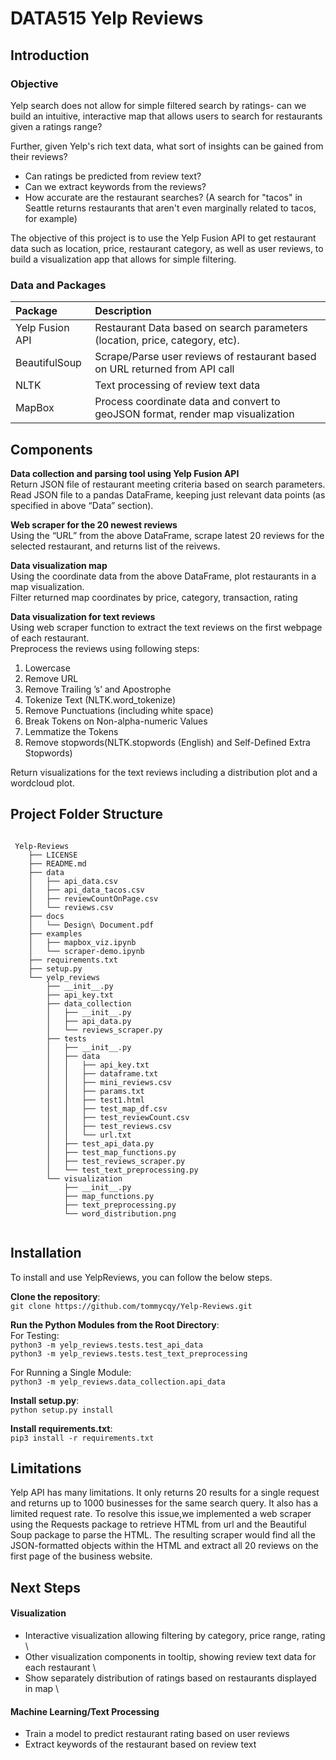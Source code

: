 # DATA515 Yelp Reviews


## Introduction 

### Objective

Yelp search does not allow for simple filtered search by ratings- can we build an intuitive, interactive map that allows users to search for restaurants given a ratings range? 

Further, given Yelp's rich text data, what sort of insights can be gained from their reviews?  

- Can ratings be predicted from review text?
- Can we extract keywords from the reviews?
- How accurate are the restaurant searches? (A search for "tacos" in Seattle returns restaurants that aren't even marginally related to tacos, for example)

The objective of this project is to use the Yelp Fusion API to get restaurant data such as location, price, restaurant category, as well as user reviews, to build a visualization app that allows for simple filtering. 

### Data and Packages 



| Package      | Description |
| :----------- | :----------- |
| Yelp Fusion API    | Restaurant Data based on search parameters (location, price, category, etc).       |
| BeautifulSoup   | Scrape/Parse user reviews of restaurant based on URL returned from API call        |
| NLTK   | Text processing of review text data     |
| MapBox   | Process coordinate data and convert to geoJSON format, render map visualization|



## Components

**Data collection and parsing tool using Yelp Fusion API** \
Return JSON file of restaurant meeting criteria based on search parameters. \
Read JSON file to a pandas DataFrame, keeping just relevant data points (as specified in above “Data” section).

**Web scraper for the 20 newest reviews** \
Using the “URL” from the above DataFrame, scrape latest 20 reviews for the selected restaurant, and returns list of the reivews.

**Data visualization map** \
Using the coordinate data from the above DataFrame, plot restaurants in a map visualization. \
Filter returned map coordinates by price, category, transaction, rating 

**Data visualization for text reviews** \
Using web scraper function to extract the text reviews on the first webpage of each restaurant. \
Preprocess the reviews using following steps:

1. Lowercase
2. Remove URL
3. Remove Trailing ’s’ and Apostrophe
4. Tokenize Text (NLTK.word_tokenize)
5. Remove Punctuations (including white space)
6. Break Tokens on Non-alpha-numeric Values
7. Lemmatize the Tokens
8. Remove stopwords(NLTK.stopwords (English) and Self-Defined Extra Stopwords) 

Return visualizations for the text reviews including a distribution plot and a wordcloud plot.


## Project Folder Structure

```

 Yelp-Reviews
    ├── LICENSE
    ├── README.md
    ├── data
    │   ├── api_data.csv
    │   ├── api_data_tacos.csv
    │   ├── reviewCountOnPage.csv
    │   └── reviews.csv
    ├── docs
    │   └── Design\ Document.pdf
    ├── examples
    │   ├── mapbox_viz.ipynb
    │   └── scraper-demo.ipynb
    ├── requirements.txt
    ├── setup.py
    └── yelp_reviews
        ├── __init__.py
        ├── api_key.txt
        ├── data_collection
        │   ├── __init__.py
        │   ├── api_data.py
        │   └── reviews_scraper.py
        ├── tests
        │   ├── __init__.py
        │   ├── data
        │   │   ├── api_key.txt
        │   │   ├── dataframe.txt
        │   │   ├── mini_reviews.csv
        │   │   ├── params.txt
        │   │   ├── test1.html
        │   │   ├── test_map_df.csv
        │   │   ├── test_reviewCount.csv
        │   │   ├── test_reviews.csv
        │   │   └── url.txt
        │   ├── test_api_data.py
        │   ├── test_map_functions.py
        │   ├── test_reviews_scraper.py
        │   └── test_text_preprocessing.py
        └── visualization
            ├── __init__.py
            ├── map_functions.py
            ├── text_preprocessing.py
            └── word_distribution.png
            
```


## Installation

To install and use YelpReviews, you can follow the below steps.

**Clone the repository**: \
```git clone https://github.com/tommycqy/Yelp-Reviews.git```

**Run the Python Modules from the Root Directory**: \
For Testing: \
```python3 -m yelp_reviews.tests.test_api_data ```\
```python3 -m yelp_reviews.tests.test_text_preprocessing```

For Running a Single Module: \
```python3 -m yelp_reviews.data_collection.api_data```

**Install setup.py**: \
```python setup.py install```

**Install requirements.txt**: \
```pip3 install -r requirements.txt```


## Limitations

Yelp API has many limitations. It only returns 20 results for a single request and returns up to 1000 businesses for the same search query. It also has a limited request rate. To resolve this issue,we implemented a web scraper using the Requests package to retrieve HTML from url and the Beautiful Soup package to parse the HTML. The resulting scraper would find all the JSON-formatted objects within the HTML and extract all 20 reviews on the first page of the business website.


## Next Steps

#### Visualization

- Interactive visualization allowing filtering by category, price range, rating \
- Other visualization components in tooltip, showing review text data for each restaurant \
- Show separately distribution of ratings based on restaurants displayed in map \

#### Machine Learning/Text Processing

- Train a model to predict restaurant rating based on user reviews
- Extract keywords of the restaurant based on review text 